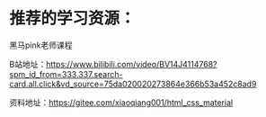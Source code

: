 # 推荐的学习资源：

黑马pink老师课程

B站地址：https://www.bilibili.com/video/BV14J4114768?spm_id_from=333.337.search-card.all.click&vd_source=75da020020273864e366b53a452c8ad9

资料地址：https://gitee.com/xiaoqiang001/html_css_material
